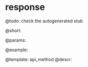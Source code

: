 response
=============


@todo:
	check the autogenerated stub

@short:
	

@params:





@example:

@template:	api_method
@descr:

